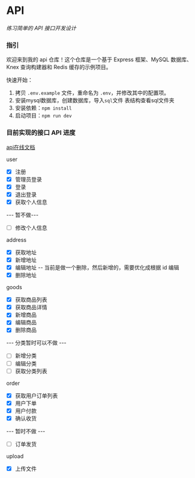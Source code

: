 # API

*练习简单的 API 接口开发设计*

### 指引

欢迎来到我的 api 仓库！这个仓库是一个基于 Express 框架、MySQL 数据库、Knex 查询构建器和 Redis 缓存的示例项目。

快速开始：

1. 拷贝 `.env.example` 文件，重命名为 `.env`，并修改其中的配置项。
2. 安装mysql数据库，创建数据库，导入`sql`文件  表结构查看sql文件夹
3. 安装依赖：`npm install`
4. 启动项目：`npm run dev`


### 目前实现的接口 API 进度

[api在线文档](https://duowan.yaogeng.top/api-docs)

user

- [x] 注册
- [x] 管理员登录
- [x] 登录
- [x] 退出登录
- [x] 获取个人信息

--- 暂不做---
- [ ] 修改个人信息

address

- [x] 获取地址
- [x] 新增地址
- [x] 编辑地址 -- 当前是做一个删除，然后新增的，需要优化成根据 id 编辑
- [x] 删除地址

goods

- [x] 获取商品列表
- [x] 获取商品详情
- [x] 新增商品
- [x] 编辑商品
- [x] 删除商品

--- 分类暂时可以不做 ---

- [ ] 新增分类
- [ ] 编辑分类
- [ ] 获取分类列表

order

- [x] 获取用户订单列表
- [x] 用户下单
- [x] 用户付款
- [x] 确认收货

--- 暂时不做 ---
- [ ] 订单发货


upload

- [x] 上传文件
